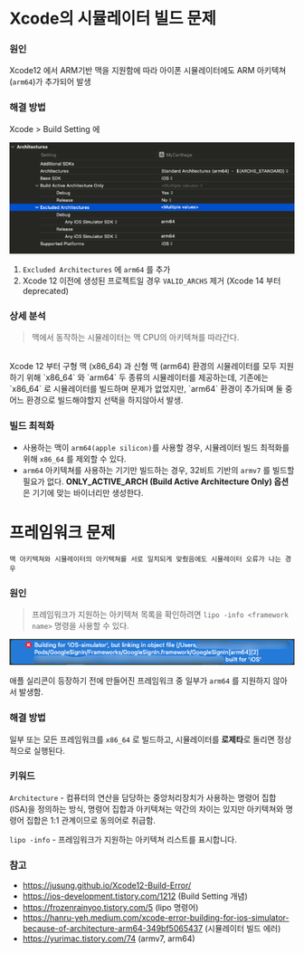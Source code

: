 # Xcode의 시뮬레이터 빌드 문제

### 원인
Xcode12 에서 ARM기반 맥을 지원함에 따라 아이폰 시뮬레이터에도 ARM 아키텍쳐(`arm64`)가 추가되어 발생

### 해결 방법
Xcode > Build Setting 에

![Xcode 아키텍쳐 설정](../Resource/Image/IOS/IOS_XcodeSettings1.png)

1. `Excluded Architectures` 에 `arm64` 를 추가
2. Xcode 12 이전에 생성된 프로젝트일 경우 `VALID_ARCHS` 제거 (Xcode 14 부터 deprecated)


### 상세 분석
> 맥에서 동작하는 시뮬레이터는 맥 CPU의 아키텍쳐를 따라간다.

</br>
Xcode 12 부터 구형 맥 (x86_64) 과 신형 맥 (arm64) 환경의 시뮬레이터를 모두 지원하기 위해 `x86_64` 와 `arm64` 두 종류의 시뮬레이터를 제공하는데,
기존에는 `x86_64` 로 시뮬레이터를 빌드하며 문제가 없었지만, `arm64` 환경이 추가되며 둘 중 어느 환경으로 빌드해야할지 선택을 하지않아서 발생.

</br>


### 빌드 최적화
- 사용하는 맥이 `arm64(apple silicon)`를 사용할 경우, 시뮬레이터 빌드 최적화를 위해 `x86_64` 를 제외할 수 있다.
- `arm64` 아키텍쳐를 사용하는 기기만 빌드하는 경우, 32비트 기반의 `armv7` 를 빌드할 필요가 없다. **ONLY_ACTIVE_ARCH (Build Active Architecture Only) 옵션**은 기기에 맞는 바이너리만 생성한다.

# 프레임워크 문제
`맥 아키텍쳐와 시뮬레이터의 아키텍쳐를 서로 일치되게 맞췄음에도 시뮬레이터 오류가 나는 경우`
### 원인
> 프레임워크가 지원하는 아키텍쳐 목록을 확인하려면 `lipo -info <framework name>` 명령을 사용할 수 있다.

![Xcode Framework Build Error](../Resource/Image/IOS/IOS_XcodeBuildError1.png)

애플 실리콘이 등장하기 전에 만들어진 프레임워크 중 일부가 `arm64` 를 지원하지 않아서 발생함.

### 해결 방법
일부 또는 모든 프레임워크를 `x86_64` 로 빌드하고, 시뮬레이터를 **로제타**로 돌리면 정상적으로 실행된다.


### 키워드
`Architecture` - 컴퓨터의 연산을 담당하는 중앙처리장치가 사용하는 명령어 집합(ISA)을 정의하는 방식, 명령어 집합과 아키텍쳐는 약간의 차이는 있지만 아키텍쳐와 명령어 집합은 1:1 관계이므로 동의어로 취급함.

`lipo -info` - 프레임워크가 지원하는 아키텍쳐 리스트를 표시합니다.

### 참고
- https://jusung.github.io/Xcode12-Build-Error/
- https://ios-development.tistory.com/1212 (Build Setting 개념)
- https://frozenrainyoo.tistory.com/5 (lipo 명령어)
- https://hanru-yeh.medium.com/xcode-error-building-for-ios-simulator-because-of-architecture-arm64-349bf5065437 (시뮬레이터 빌드 에러)
- https://yurimac.tistory.com/74 (armv7, arm64)